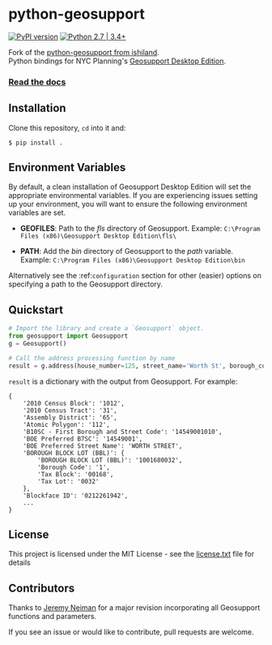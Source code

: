 # python-geosupport 

[![PyPI version](https://img.shields.io/pypi/v/python-geosupport.svg)](https://pypi.python.org/pypi/python-geosupport/) [![Python 2.7 | 3.4+](https://img.shields.io/badge/python-2.7%20%7C%203.4+-blue.svg)](https://www.python.org/downloads/release/python-360/) 

Fork of the [python-geosupport from ishiland](https://github.com/ishiland/python-geosupport).\
Python bindings for NYC Planning's [Geosupport Desktop Edition](https://www1.nyc.gov/site/planning/data-maps/open-data/dwn-gde-home.page).

### [Read the docs](https://python-geosupport.readthedocs.io/en/latest/) 

## Installation

Clone this repository, `cd` into it and:

```commandline
$ pip install .
```

## Environment Variables

By default, a clean installation of Geosupport Desktop Edition will set the appropriate environmental variables. If you are experiencing issues setting up your environment, you will want to ensure the following environment variables are set.

- **GEOFILES**: Path to the *fls* directory of Geosupport. Example: ``C:\Program Files (x86)\Geosupport Desktop Edition\fls\``

- **PATH**: Add the *bin* directory of Geosupport to the *path* variable. Example: ``C:\Program Files (x86)\Geosupport Desktop Edition\bin``

Alternatively see the :ref:`configuration` section for other (easier) options on specifying a path to the Geosupport directory.

## Quickstart

```python
# Import the library and create a `Geosupport` object.
from geosupport import Geosupport
g = Geosupport()

# Call the address processing function by name
result = g.address(house_number=125, street_name='Worth St', borough_code='Mn')
```

`result` is a dictionary with the output from Geosupport. For example:

```
{
    '2010 Census Block': '1012',
    '2010 Census Tract': '31',
    'Assembly District': '65',
    'Atomic Polygon': '112',
    'B10SC - First Borough and Street Code': '14549001010',
    'BOE Preferred B7SC': '14549001',
    'BOE Preferred Street Name': 'WORTH STREET',
    'BOROUGH BLOCK LOT (BBL)': {
        'BOROUGH BLOCK LOT (BBL)': '1001680032',
        'Borough Code': '1',
        'Tax Block': '00168',
        'Tax Lot': '0032'
    },
    'Blockface ID': '0212261942',
    ...
}
```

## License

This project is licensed under the MIT License - see the [license.txt](license.txt) file for details

## Contributors
Thanks to [Jeremy Neiman](https://github.com/docmarionum1) for a major revision incorporating all Geosupport functions and parameters.

If you see an issue or would like to contribute, pull requests are welcome.
